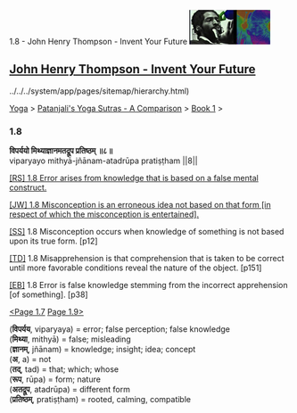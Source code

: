 1.8 - John Henry Thompson - Invent Your Future [![John Henry Thompson - Invent Your Future](../../../_/rsrc/1329567069254/config/customLogo.gif-revision=6.png)](../../../index.html)

[John Henry Thompson - Invent Your Future](../../../index.html)
---------------------------------------------------------------

../../../system/app/pages/sitemap/hierarchy.html)
    

[Yoga](../../../yoga.html)‎ > ‎[Patanjali's Yoga Sutras - A Comparison](../../patanjani.html)‎ > ‎[Book 1](../book-1.html)‎ > ‎

### 1.8

**विपर्ययो मिथ्याज्ञानमतद्रूप प्रतिष्ठम् ॥८॥**  
viparyayo mithyā-jñānam-atadrūpa pratiṣṭham ||8||  
  
  
[\[RS\] 1.8 Error arises from knowledge that is based on a false mental construct.](http://www.ashtangayoga.info/philosophy/yoga-sutra-patanjali/chapter-1/item/viparyayo-mithya-jnanam-atadrupa-pratishtham/)  
  
[\[JW\] 1.8 Misconception is an erroneous idea not based on that form \[in respect of which the misconception is entertained\].](http://books.google.com/books?id=YzFImjtOxUwC&pg=PA24&ci=161%2C337%2C715%2C80&source=bookclip)  
  
[\[SS\]](http://www.amazon.com/Yoga-Sutras-Patanjali-Commentary-Satchidananda/dp/0932040381) 1.8 Misconception occurs when knowledge of something is not based upon its true form. \[p12\]  
  
[\[TD\]](http://www.amazon.com/Heart-Yoga-Developing-Personal-Practice/dp/089281764X/ref=sr_1_5?ie=UTF8&qid=1326228195&sr=8-5) 1.8 Misapprehension is that comprehension that is taken to be correct until more favorable conditions reveal the nature of the object. \[p151\]  
  
[\[EB\]](http://www.amazon.com/Yoga-Sutras-Patanjali-Translation-Commentary/dp/0865477361/ref=sr_1_1?ie=UTF8&s=books&qid=1250508322&sr=1-1) 1.8 Error is false knowledge stemming from the incorrect apprehension \[of something\]. \[p38\]  
  
[<Page 1.7](17.html) [Page 1.9>](19.html)  
  

(**विपर्यय**, viparyaya) = error; false perception; false knowledge  
(**मिथ्या**, mithyā) = false; misleading  
(**ज्ञानम्**, jñānam) = knowledge; insight; idea; concept  
(**अ**, a) = not  
(**तद्**, tad) = that; which; whose  
(**रूप**, rūpa) = form; nature  
(**अतद्रूप**, atadrūpa) = different form  
(**प्रतिष्ठम्**, pratiṣṭham) = rooted, calming, compatible

